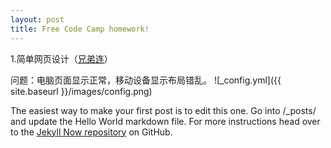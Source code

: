 ```yaml
---
layout: post
title: Free Code Camp homework!
---
```


<p>1.简单网页设计（<a href="https://codepen.io/clexpectation/full/PWQZYY/">兄弟连</a>）</p>
问题：电脑页面显示正常，移动设备显示布局错乱。
![_config.yml]({{ site.baseurl }}/images/config.png)

The easiest way to make your first post is to edit this one. Go into /_posts/ and update the Hello World markdown file. For more instructions head over to the [Jekyll Now repository](https://github.com/barryclark/jekyll-now) on GitHub.
